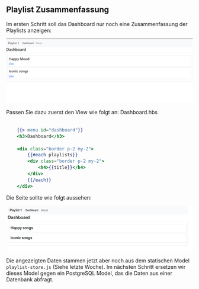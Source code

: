 ## Playlist Zusammenfassung

Im ersten Schritt soll das Dashboard nur noch eine Zusammenfassung der Playlists anzeigen: 

![img.png](img/Anpassung_02.png)


Passen Sie dazu zuerst den View wie folgt an:
Dashboard.hbs

~~~ handlebars
    
    {{> menu id="dashboard"}}
    <h3>Dashboard</h3>
    
    <div class="border p-2 my-2"> 
        {{#each playlists}} 
        <div class="border p-2 my-2"> 
            <h4>{{title}}</h4> 
        </div> 
        {{/each}} 
    </div> 

~~~

Die Seite sollte wie folgt aussehen: 

![img_1.png](img/Anpassung_03.png)

Die angezeigten Daten stammen jetzt aber noch aus dem statischen Model `playlist-store.js` (Siehe letzte Woche). Im nächsten Schritt ersetzen wir dieses Model gegen ein PostgreSQL Model, das die Daten aus einer Datenbank abfragt. 
